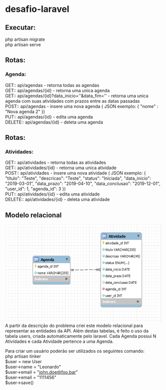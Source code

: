 # desafio-laravel

## Executar:
php artisan migrate <br />
php artisan serve <br />

## Rotas:
### Agenda:
GET:: api/agendas - retorna todas as agendas <br />
GET:: api/agendas/{id} - retorna uma unica agenda<br />
GET:: api/agendas/{id}?data_inicio=''&data_fim='' - retorna uma unica agenda com suas atividades com prazos entre as datas passadas<br />
POST:: api/agendas - insere uma nova agenda (
JSON exemplo:
{
	"nome" : "Nova agenda 2"
}) <br>
PUT:: api/agendas/{id} - edita uma agenda<br />
DELETE:: api/agendas/{id} - deleta uma agenda<br />

## Rotas:
### Atividades:
GET:: api/atividades - retorna todas as atividades <br />
GET:: api/atividades/{id} - retorna uma unica atividade<br />
POST:: api/atividades - insere uma nova atividade (
JSON exemplo:
{
	"titulo": "Teste",
	"descricao": "Teste",
	"status": "Iniciada",
	"data_inicio": "2019-03-01",
	"data_prazo": "2019-04-10",
	"data_conclusao": "2019-12-01",
	"user_id": 1,
	"agenda_id": 3
}) <br>
PUT:: api/atividades/{id} - edita uma atividade<br />
DELETE:: api/atividades/{id} - deleta uma atividade<br />

## Modelo relacional
![Image of Yaktocat](https://github.com/leosteil/desafio-laravel/blob/master/Screenshot_1.png) <br>
A partir da descrição do problema criei este modelo relacional para representar as entidades da API. Além destas tabelas, é feito o uso da tabela users, criada automaticamente pelo laravel.
Cada Agenda possui N Atividades e cada Atividade pertence a uma Agenda.<br>

Para criar um usuário poderão ser utilizados os seguintes comando:<br>
php artisan tinker<br>
$user = new User<br>
$user->name = "Leonardo"<br>
$user->email = "john.doe@foo.bar"<br>
$user->email = "1111456"<br>
$user->save()<br>
